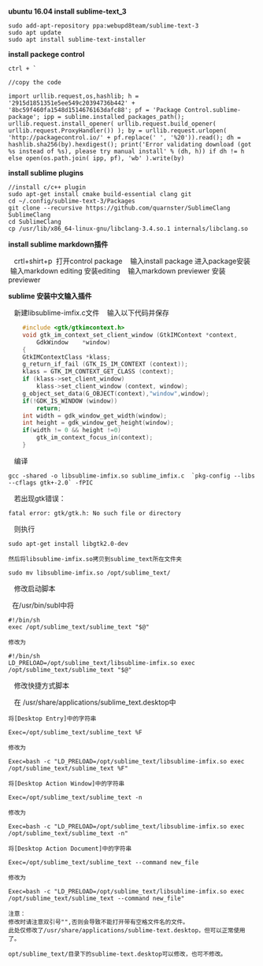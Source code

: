 **ubuntu 16.04 install sublime-text_3**

    sudo add-apt-repository ppa:webupd8team/sublime-text-3
    sudo apt update
    sudo apt install sublime-text-installer

**install packege control**

    ctrl + ` 

    //copy the code 
    
    import urllib.request,os,hashlib; h = '2915d1851351e5ee549c20394736b442' + '8bc59f460fa1548d1514676163dafc88'; pf = 'Package Control.sublime-package'; ipp = sublime.installed_packages_path(); urllib.request.install_opener( urllib.request.build_opener( urllib.request.ProxyHandler()) ); by = urllib.request.urlopen( 'http://packagecontrol.io/' + pf.replace(' ', '%20')).read(); dh = hashlib.sha256(by).hexdigest(); print('Error validating download (got %s instead of %s), please try manual install' % (dh, h)) if dh != h else open(os.path.join( ipp, pf), 'wb' ).write(by)  
    
**install sublime plugins**
    
    //install c/c++ plugin
    sudo apt-get install cmake build-essential clang git
    cd ~/.config/sublime-text-3/Packages
    git clone --recursive https://github.com/quarnster/SublimeClang SublimeClang
    cd SublimeClang
    cp /usr/lib/x86_64-linux-gnu/libclang-3.4.so.1 internals/libclang.so

**install sublime markdown插件**
    
    crtl+shirt+p  打开control package
    输入install package 进入package安装
    输入markdown editing 安装editing
    输入markdown previewer 安装previewer
    
**sublime 安装中文输入插件**

    新建libsublime-imfix.c文件
    输入以下代码并保存
``` c
    #include <gtk/gtkimcontext.h>
    void gtk_im_context_set_client_window (GtkIMContext *context,
        GdkWindow    *window)
    {
    GtkIMContextClass *klass;
    g_return_if_fail (GTK_IS_IM_CONTEXT (context));
    klass = GTK_IM_CONTEXT_GET_CLASS (context);
    if (klass->set_client_window)
        klass->set_client_window (context, window);
    g_object_set_data(G_OBJECT(context),"window",window);
    if(!GDK_IS_WINDOW (window))
        return;
    int width = gdk_window_get_width(window);
    int height = gdk_window_get_height(window);
    if(width != 0 && height !=0)
        gtk_im_context_focus_in(context);
    }
```
    编译
    
    gcc -shared -o libsublime-imfix.so sublime_imfix.c  `pkg-config --libs --cflags gtk+-2.0` -fPIC
    
    若出现gtk错误：
    
    fatal error: gtk/gtk.h: No such file or directory
    
    则执行
    
    sudo apt-get install libgtk2.0-dev
    
    然后将libsublime-imfix.so拷贝到sublime_text所在文件夹
    
    sudo mv libsublime-imfix.so /opt/sublime_text/

    修改启动脚本
    
    在/usr/bin/subl中将
    
    #!/bin/sh
    exec /opt/sublime_text/sublime_text "$@"
    
    修改为
    
    #!/bin/sh
    LD_PRELOAD=/opt/sublime_text/libsublime-imfix.so exec /opt/sublime_text/sublime_text "$@"
    
    修改快捷方式脚本
    
    在 /usr/share/applications/sublime_text.desktop中
    
    将[Desktop Entry]中的字符串
    
    Exec=/opt/sublime_text/sublime_text %F
    
    修改为
    
    Exec=bash -c "LD_PRELOAD=/opt/sublime_text/libsublime-imfix.so exec /opt/sublime_text/sublime_text %F"
    
    将[Desktop Action Window]中的字符串
    
    Exec=/opt/sublime_text/sublime_text -n
    
    修改为
    
    Exec=bash -c "LD_PRELOAD=/opt/sublime_text/libsublime-imfix.so exec /opt/sublime_text/sublime_text -n"
    
    将[Desktop Action Document]中的字符串
    
    Exec=/opt/sublime_text/sublime_text --command new_file
    
    修改为
    
    Exec=bash -c "LD_PRELOAD=/opt/sublime_text/libsublime-imfix.so exec /opt/sublime_text/sublime_text --command new_file"
    
    注意：
    修改时请注意双引号"",否则会导致不能打开带有空格文件名的文件。
    此处仅修改了/usr/share/applications/sublime-text.desktop，但可以正常使用了。
    
    opt/sublime_text/目录下的sublime-text.desktop可以修改，也可不修改。
